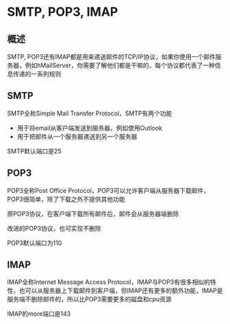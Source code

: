 # SMTP, POP3, IMAP

## 概述

SMTP, POP3还有IMAP都是用来递送邮件的TCP/IP协议，如果你使用一个邮件服务器，例如hMailServer，你需要了解他们都是干嘛的，每个协议都代表了一种信息传递的一系列规则

## SMTP

SMTP全称Simple Mail Transfer Protocol，SMTP有两个功能
* 用于将email从客户端发送到服务器，例如使用Outlook
* 用于把邮件从一个服务器递送到另一个服务器

SMTP默认端口是25

## POP3

POP3全称Post Office Protocol，POP3可以允许客户端从服务器下载邮件，POP3很简单，除了下载之外不提供其他功能

原POP3协议，在客户端下载所有邮件后，邮件会从服务器端删除

改进的POP3协议，也可实现不删除

POP3默认端口为110

## IMAP

IMAP全称Internet Message Access Protocol，IMAP与POP3有很多相似的特性，也可以从服务器上下载邮件到客户端，但IMAP还有更多的额外功能，IMAP是服务端不删除邮件的，所以比POP3需要更多的磁盘和cpu资源

IMAP的more端口是143
